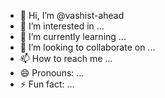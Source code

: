 - 👋 Hi, I’m @vashist-ahead
- 👀 I’m interested in ...
- 🌱 I’m currently learning ...
- 💞️ I’m looking to collaborate on ...
- 📫 How to reach me ...
- 😄 Pronouns: ...
- ⚡ Fun fact: ...

<!---
vashist-ahead/vashist-ahead is a ✨ special ✨ repository because its `README.md` (this file) appears on your GitHub profile.
You can click the Preview link to take a look at your changes.
--->
